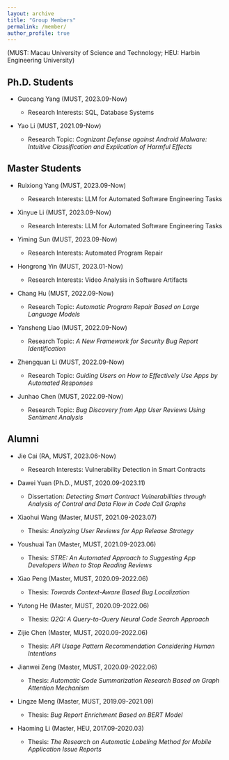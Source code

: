 ```yaml
---
layout: archive
title: "Group Members"
permalink: /member/
author_profile: true
---
```

(MUST: Macau University of Science and Technology; HEU: Harbin Engineering University)

Ph.D. Students
------

- Guocang Yang (MUST, 2023.09-Now)
  - Research Interests: SQL, Database Systems

- Yao Li (MUST, 2021.09-Now)
  - Research Topic: *Cognizant Defense against Android Malware: Intuitive Classification and Explication of Harmful Effects*

Master Students
------

- Ruixiong Yang (MUST, 2023.09-Now)
  - Research Interests: LLM for Automated Software Engineering Tasks

- Xinyue Li (MUST, 2023.09-Now)
  - Research Interests: LLM for Automated Software Engineering Tasks

- Yiming Sun (MUST, 2023.09-Now)
  - Research Interests: Automated Program Repair

- Hongrong Yin (MUST, 2023.01-Now)
  - Research Interests: Video Analysis in Software Artifacts

- Chang Hu (MUST, 2022.09-Now)
  - Research Topic: *Automatic Program Repair Based on Large Language Models*

- Yansheng Liao (MUST, 2022.09-Now)
  - Research Topic: *A New Framework for Security Bug Report Identification*

- Zhengquan Li (MUST, 2022.09-Now)
  - Research Topic: *Guiding Users on How to Effectively Use Apps by Automated Responses*

- Junhao Chen (MUST, 2022.09-Now)
  - Research Topic: *Bug Discovery from App User Reviews Using Sentiment Analysis*


Alumni
------

- Jie Cai (RA, MUST, 2023.06-Now)
  - Research Interests: Vulnerability Detection in Smart Contracts

- Dawei Yuan (Ph.D., MUST, 2020.09-2023.11)
  - Dissertation: *Detecting Smart Contract Vulnerabilities through Analysis of Control and Data Flow in Code Call Graphs*

- Xiaohui Wang (Master, MUST, 2021.09-2023.07)
  - Thesis: *Analyzing User Reviews for App Release Strategy*

- Youshuai Tan (Master, MUST, 2021.09-2023.06)
  - Thesis: *STRE: An Automated Approach to Suggesting App Developers When to Stop Reading Reviews*

- Xiao Peng (Master, MUST, 2020.09-2022.06)
  - Thesis: *Towards Context-Aware Based Bug Localization*

- Yutong He (Master, MUST, 2020.09-2022.06)
  - Thesis: *Q2Q: A Query-to-Query Neural Code Search Approach*

- Zijie Chen (Master, MUST, 2020.09-2022.06)
  - Thesis: *API Usage Pattern Recommendation Considering Human Intentions*

- Jianwei Zeng (Master, MUST, 2020.09-2022.06)
  - Thesis: *Automatic Code Summarization Research Based on Graph Attention Mechanism*

- Lingze Meng (Master, MUST, 2019.09-2021.09)
  - Thesis: *Bug Report Enrichment Based on BERT Model*

- Haoming Li (Master, HEU, 2017.09-2020.03)
  - Thesis: *The Research on Automatic Labeling Method for Mobile Application Issue Reports*
  

    
  
  


  
